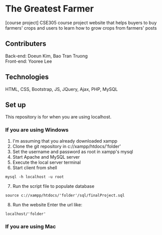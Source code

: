 # The Greatest Farmer
[course project] CSE305 course project website that helps buyers to buy farmers' crops and users to learn how to grow crops from farmers' posts

## Contributers
Back-end: Doeun Kim, Bao Tran Truong<br>
Front-end: Yooree Lee

## Technologies
HTML, CSS, Bootstrap, JS, JQuery, Ajax, PHP, MySQL

## Set up
This repository is for when you are using localhost.
### If you are using Windows
1. I'm assuming that you already downloaded xampp
2. Clone the git repository in c://xampp/htdocs/'folder'
3. Set the username and password as root in xampp's mysql
4. Start Apache and MySQL server 
5. Execute the local server terminal
6. Start client from shell
```
mysql -h localhost -u root
```
7. Run the script file to populate database
```
source c://xampp/htdocs/'folder'/sql/finalProject.sql
```
8. Run the website
Enter the url like:
```
localhost/'folder'
```
### If you are using Mac

